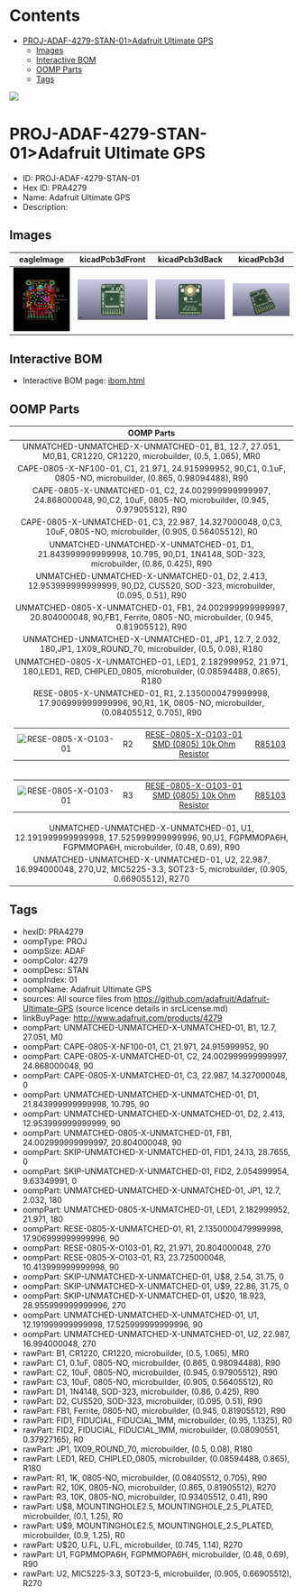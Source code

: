 



Contents
========

* [PROJ-ADAF-4279-STAN-01>Adafruit Ultimate GPS](#proj-adaf-4279-stan-01adafruit-ultimate-gps)
	* [Images](#images)
	* [Interactive BOM](#interactive-bom)
	* [OOMP Parts](#oomp-parts)
	* [Tags](#tags)
  
![][im]
# PROJ-ADAF-4279-STAN-01>Adafruit Ultimate GPS

- ID: PROJ-ADAF-4279-STAN-01
- Hex ID: PRA4279
- Name: Adafruit Ultimate GPS
- Description: 

## Images
  
  

|eagleImage|kicadPcb3dFront|kicadPcb3dBack|kicadPcb3d|
| :---: | :---: | :---: | :---: |
|[![eagleImage](eagleImage_140.png)](eagleImage_600.png)|[![kicadPcb3dFront](kicadPcb3dFront_140.png)](kicadPcb3dFront_600.png)|[![kicadPcb3dBack](kicadPcb3dBack_140.png)](kicadPcb3dBack_600.png)|[![kicadPcb3d](kicadPcb3d_140.png)](kicadPcb3d_600.png)|

## Interactive BOM

- Interactive BOM page: [ibom.html](kicad/bom/ibom.html)

## OOMP Parts
  

|OOMP Parts|
| :---: |
|UNMATCHED-UNMATCHED-X-UNMATCHED-01, B1, 12.7, 27.051, M0,B1, CR1220, CR1220, microbuilder, (0.5, 1.065), MR0|
|CAPE-0805-X-NF100-01, C1, 21.971, 24.915999952, 90,C1, 0.1uF, 0805-NO, microbuilder, (0.865, 0.98094488), R90|
|CAPE-0805-X-UNMATCHED-01, C2, 24.002999999999997, 24.868000048, 90,C2, 10uF, 0805-NO, microbuilder, (0.945, 0.97905512), R90|
|CAPE-0805-X-UNMATCHED-01, C3, 22.987, 14.327000048, 0,C3, 10uF, 0805-NO, microbuilder, (0.905, 0.56405512), R0|
|UNMATCHED-UNMATCHED-X-UNMATCHED-01, D1, 21.843999999999998, 10.795, 90,D1, 1N4148, SOD-323, microbuilder, (0.86, 0.425), R90|
|UNMATCHED-UNMATCHED-X-UNMATCHED-01, D2, 2.413, 12.953999999999999, 90,D2, CUS520, SOD-323, microbuilder, (0.095, 0.51), R90|
|UNMATCHED-0805-X-UNMATCHED-01, FB1, 24.002999999999997, 20.804000048, 90,FB1, Ferrite, 0805-NO, microbuilder, (0.945, 0.81905512), R90|
|UNMATCHED-UNMATCHED-X-UNMATCHED-01, JP1, 12.7, 2.032, 180,JP1, 1X09_ROUND_70, microbuilder, (0.5, 0.08), R180|
|UNMATCHED-0805-X-UNMATCHED-01, LED1, 2.182999952, 21.971, 180,LED1, RED, CHIPLED_0805, microbuilder, (0.08594488, 0.865), R180|
|RESE-0805-X-UNMATCHED-01, R1, 2.1350000479999998, 17.906999999999996, 90,R1, 1K, 0805-NO, microbuilder, (0.08405512, 0.705), R90|
|<table><tr><td>![RESE-0805-X-O103-01](https://raw.githubusercontent.com/oomlout/oomlout_OOMP_parts/main/RESE-0805-X-O103-01/image_140.jpg)</td><td> R2</td><td>[RESE-0805-X-O103-01<br>SMD (0805) 10k Ohm Resistor](https://github.com/oomlout/oomlout_OOMP_parts/tree/main/RESE-0805-X-O103-01/)</td><td>[R85103](https://github.com/oomlout/oomlout_OOMP_parts/tree/main/RESE-0805-X-O103-01/)</td></tr></table>|
|<table><tr><td>![RESE-0805-X-O103-01](https://raw.githubusercontent.com/oomlout/oomlout_OOMP_parts/main/RESE-0805-X-O103-01/image_140.jpg)</td><td> R3</td><td>[RESE-0805-X-O103-01<br>SMD (0805) 10k Ohm Resistor](https://github.com/oomlout/oomlout_OOMP_parts/tree/main/RESE-0805-X-O103-01/)</td><td>[R85103](https://github.com/oomlout/oomlout_OOMP_parts/tree/main/RESE-0805-X-O103-01/)</td></tr></table>|
|UNMATCHED-UNMATCHED-X-UNMATCHED-01, U1, 12.191999999999998, 17.525999999999996, 90,U1, FGPMMOPA6H, FGPMMOPA6H, microbuilder, (0.48, 0.69), R90|
|UNMATCHED-UNMATCHED-X-UNMATCHED-01, U2, 22.987, 16.994000048, 270,U2, MIC5225-3.3, SOT23-5, microbuilder, (0.905, 0.66905512), R270|

## Tags

- hexID: PRA4279
- oompType: PROJ
- oompSize: ADAF
- oompColor: 4279
- oompDesc: STAN
- oompIndex: 01
- oompName: Adafruit Ultimate GPS
- sources: All source files from https://github.com/adafruit/Adafruit-Ultimate-GPS (source licence details in srcLicense.md)
- linkBuyPage: http://www.adafruit.com/products/4279
- oompPart: UNMATCHED-UNMATCHED-X-UNMATCHED-01, B1, 12.7, 27.051, M0
- oompPart: CAPE-0805-X-NF100-01, C1, 21.971, 24.915999952, 90
- oompPart: CAPE-0805-X-UNMATCHED-01, C2, 24.002999999999997, 24.868000048, 90
- oompPart: CAPE-0805-X-UNMATCHED-01, C3, 22.987, 14.327000048, 0
- oompPart: UNMATCHED-UNMATCHED-X-UNMATCHED-01, D1, 21.843999999999998, 10.795, 90
- oompPart: UNMATCHED-UNMATCHED-X-UNMATCHED-01, D2, 2.413, 12.953999999999999, 90
- oompPart: UNMATCHED-0805-X-UNMATCHED-01, FB1, 24.002999999999997, 20.804000048, 90
- oompPart: SKIP-UNMATCHED-X-UNMATCHED-01, FID1, 24.13, 28.7655, 0
- oompPart: SKIP-UNMATCHED-X-UNMATCHED-01, FID2, 2.054999954, 9.63349991, 0
- oompPart: UNMATCHED-UNMATCHED-X-UNMATCHED-01, JP1, 12.7, 2.032, 180
- oompPart: UNMATCHED-0805-X-UNMATCHED-01, LED1, 2.182999952, 21.971, 180
- oompPart: RESE-0805-X-UNMATCHED-01, R1, 2.1350000479999998, 17.906999999999996, 90
- oompPart: RESE-0805-X-O103-01, R2, 21.971, 20.804000048, 270
- oompPart: RESE-0805-X-O103-01, R3, 23.725000048, 10.413999999999998, 90
- oompPart: SKIP-UNMATCHED-X-UNMATCHED-01, U$8, 2.54, 31.75, 0
- oompPart: SKIP-UNMATCHED-X-UNMATCHED-01, U$9, 22.86, 31.75, 0
- oompPart: SKIP-UNMATCHED-X-UNMATCHED-01, U$20, 18.923, 28.955999999999996, 270
- oompPart: UNMATCHED-UNMATCHED-X-UNMATCHED-01, U1, 12.191999999999998, 17.525999999999996, 90
- oompPart: UNMATCHED-UNMATCHED-X-UNMATCHED-01, U2, 22.987, 16.994000048, 270
- rawPart: B1, CR1220, CR1220, microbuilder, (0.5, 1.065), MR0
- rawPart: C1, 0.1uF, 0805-NO, microbuilder, (0.865, 0.98094488), R90
- rawPart: C2, 10uF, 0805-NO, microbuilder, (0.945, 0.97905512), R90
- rawPart: C3, 10uF, 0805-NO, microbuilder, (0.905, 0.56405512), R0
- rawPart: D1, 1N4148, SOD-323, microbuilder, (0.86, 0.425), R90
- rawPart: D2, CUS520, SOD-323, microbuilder, (0.095, 0.51), R90
- rawPart: FB1, Ferrite, 0805-NO, microbuilder, (0.945, 0.81905512), R90
- rawPart: FID1, FIDUCIAL, FIDUCIAL_1MM, microbuilder, (0.95, 1.1325), R0
- rawPart: FID2, FIDUCIAL, FIDUCIAL_1MM, microbuilder, (0.08090551, 0.37927165), R0
- rawPart: JP1, 1X09_ROUND_70, microbuilder, (0.5, 0.08), R180
- rawPart: LED1, RED, CHIPLED_0805, microbuilder, (0.08594488, 0.865), R180
- rawPart: R1, 1K, 0805-NO, microbuilder, (0.08405512, 0.705), R90
- rawPart: R2, 10K, 0805-NO, microbuilder, (0.865, 0.81905512), R270
- rawPart: R3, 10K, 0805-NO, microbuilder, (0.93405512, 0.41), R90
- rawPart: U$8, MOUNTINGHOLE2.5, MOUNTINGHOLE_2.5_PLATED, microbuilder, (0.1, 1.25), R0
- rawPart: U$9, MOUNTINGHOLE2.5, MOUNTINGHOLE_2.5_PLATED, microbuilder, (0.9, 1.25), R0
- rawPart: U$20, U.FL, U.FL, microbuilder, (0.745, 1.14), R270
- rawPart: U1, FGPMMOPA6H, FGPMMOPA6H, microbuilder, (0.48, 0.69), R90
- rawPart: U2, MIC5225-3.3, SOT23-5, microbuilder, (0.905, 0.66905512), R270



[im]: kicadPcb3d_450.png
